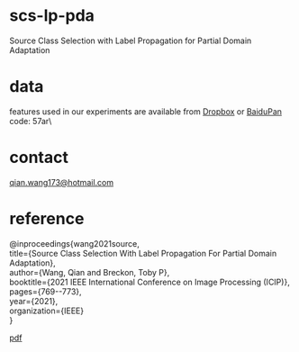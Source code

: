 # scs-lp-pda
Source Class Selection with Label Propagation for Partial Domain Adaptation

# data
features used in our experiments are available from
[Dropbox](https://www.dropbox.com/sh/293h2sij1oirn3y/AAD_J8ZReGHglzw84RSs6sb8a?dl=0) or [BaiduPan](https://pan.baidu.com/s/1tLfPuOj8745bme4omzAcNg) code: 57ar\

# contact
qian.wang173@hotmail.com

# reference
@inproceedings{wang2021source,\
  title={Source Class Selection With Label Propagation For Partial Domain Adaptation},\
  author={Wang, Qian and Breckon, Toby P},\
  booktitle={2021 IEEE International Conference on Image Processing (ICIP)},\
  pages={769--773},\
  year={2021},\
  organization={IEEE}\
}

[pdf](https://breckon.org/toby/publications/papers/wang21pda.pdf)
